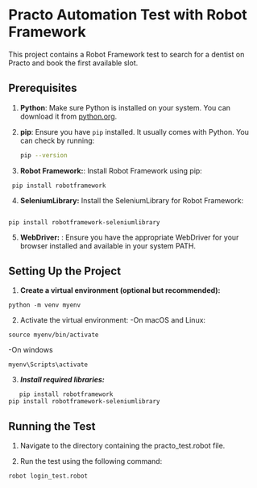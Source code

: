 # Practo Automation Test with Robot Framework

This project contains a Robot Framework test to search for a dentist on Practo and book the first available slot.

## Prerequisites

1. **Python**: Make sure Python is installed on your system. You can download it from [python.org](https://www.python.org/).

2. **pip**: Ensure you have `pip` installed. It usually comes with Python. You can check by running:
   ```bash
   pip --version

3. **Robot Framework:**: Install Robot Framework using pip:
```
 pip install robotframework
```

4. **SeleniumLibrary:** Install the SeleniumLibrary for Robot Framework:
```

pip install robotframework-seleniumlibrary
```

5. **WebDriver:** : Ensure you have the appropriate WebDriver for your browser installed and available in your system PATH.

## Setting Up the Project

1. **Create a virtual environment (optional but recommended):**
```
python -m venv myenv
```
2. Activate the virtual environment: 
   -On macOS and Linux:
```
source myenv/bin/activate
```
 -On windows
```
myenv\Scripts\activate
```
3. ***Install required libraries:***
```
   pip install robotframework
pip install robotframework-seleniumlibrary
```
## Running the Test
1. Navigate to the directory containing the practo_test.robot file.

2. Run the test using the following command:
```
robot login_test.robot
```


